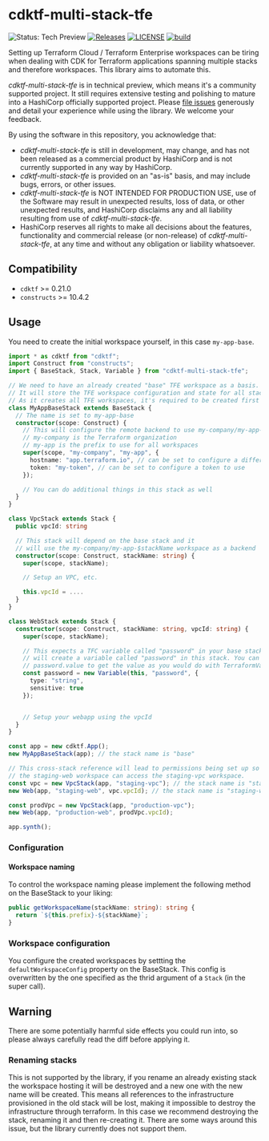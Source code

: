 # cdktf-multi-stack-tfe

![Status: Tech Preview](https://img.shields.io/badge/status-experimental-EAAA32) [![Releases](https://img.shields.io/github/release/cdktf/cdktf-multi-stack-tfe.svg)](https://github.com/cdktf/cdktf-multi-stack-tfe/releases)
[![LICENSE](https://img.shields.io/github/license/cdktf/cdktf-multi-stack-tfe.svg)](https://github.com/cdktf/cdktf-multi-stack-tfe/blob/main/LICENSE)
[![build](https://github.com/cdktf/cdktf-multi-stack-tfe/actions/workflows/build.yml/badge.svg)](https://github.com/cdktf/cdktf-multi-stack-tfe/actions/workflows/build.yml)

Setting up Terraform Cloud / Terraform Enterprise workspaces can be tiring when dealing with CDK for Terraform applications spanning multiple stacks and therefore workspaces. This library aims to automate this.

_cdktf-multi-stack-tfe_ is in technical preview, which means it's a community supported project. It still requires extensive testing and polishing to mature into a HashiCorp officially supported project. Please [file issues](https://github.com/cdktf/cdktf-multi-stack-tfe/issues/new/choose) generously and detail your experience while using the library. We welcome your feedback.

By using the software in this repository, you acknowledge that: 
* _cdktf-multi-stack-tfe_ is still in development, may change, and has not been released as a commercial product by HashiCorp and is not currently supported in any way by HashiCorp.
* _cdktf-multi-stack-tfe_ is provided on an "as-is" basis, and may include bugs, errors, or other issues.
* _cdktf-multi-stack-tfe_ is NOT INTENDED FOR PRODUCTION USE, use of the Software may result in unexpected results, loss of data, or other unexpected results, and HashiCorp disclaims any and all liability resulting from use of _cdktf-multi-stack-tfe_.
* HashiCorp reserves all rights to make all decisions about the features, functionality and commercial release (or non-release) of _cdktf-multi-stack-tfe_, at any time and without any obligation or liability whatsoever.

## Compatibility

- `cdktf` >= 0.21.0
- `constructs` >= 10.4.2

## Usage

You need to create the initial workspace yourself, in this case `my-app-base`.

```ts
import * as cdktf from "cdktf";
import Construct from "constructs";
import { BaseStack, Stack, Variable } from "cdktf-multi-stack-tfe";

// We need to have an already created "base" TFE workspace as a basis.
// It will store the TFE workspace configuration and state for all stacks.
// As it creates all TFE workspaces, it's required to be created first (and as a result will scaffold out all the required workspaces).
class MyAppBaseStack extends BaseStack {
  // The name is set to my-app-base
  constructor(scope: Construct) {
    // This will configure the remote backend to use my-company/my-app-base as a workspace
    // my-company is the Terraform organization
    // my-app is the prefix to use for all workspaces
    super(scope, "my-company", "my-app", {
      hostname: "app.terraform.io", // can be set to configure a different Terraform Cloud hostname, e.g. for privately hosted Terraform Enterprise
      token: "my-token", // can be set to configure a token to use
    });

    // You can do additional things in this stack as well
  }
}

class VpcStack extends Stack {
  public vpcId: string

  // This stack will depend on the base stack and it
  // will use the my-company/my-app-$stackName workspace as a backend
  constructor(scope: Construct, stackName: string) {
    super(scope, stackName);

    // Setup an VPC, etc.

    this.vpcId = ....
  }
}

class WebStack extends Stack {
  constructor(scope: Construct, stackName: string, vpcId: string) {
    super(scope, stackName);

    // This expects a TFC variable called "password" in your base stack and
    // will create a variable called "password" in this stack. You can use
    // password.value to get the value as you would do with TerraformVariable.
    const password = new Variable(this, "password", {
      type: "string",
      sensitive: true
    });


    // Setup your webapp using the vpcId
  }
}

const app = new cdktf.App();
new MyAppBaseStack(app); // the stack name is "base"

// This cross-stack reference will lead to permissions being set up so that
// the staging-web workspace can access the staging-vpc workspace.
const vpc = new VpcStack(app, "staging-vpc"); // the stack name is "staging-vpc"
new Web(app, "staging-web", vpc.vpcId); // the stack name is "staging-web"

const prodVpc = new VpcStack(app, "production-vpc");
new Web(app, "production-web", prodVpc.vpcId);

app.synth();
```

### Configuration

#### Workspace naming

To control the workspace naming please implement the following method on the BaseStack to your liking:

```ts
public getWorkspaceName(stackName: string): string {
  return `${this.prefix}-${stackName}`;
}
```

### Workspace configuration

You configure the created workspaces by settting the `defaultWorkspaceConfig` property on the BaseStack.
This config is overwritten by the one specified as the thrid argument of a `Stack` (in the super call).

## Warning

There are some potentially harmful side effects you could run into, so please always carefully read the diff before applying it.

### Renaming stacks

This is not supported by the library, if you rename an already existing stack the workspace hosting it will be destroyed and a new one with the new name will be created. This means all references to the infrastructure provisioned in the old stack will be lost, making it impossible to destroy the infrastructure through terraform. In this case we recommend destroying the stack, renaming it and then re-creating it.
There are some ways around this issue, but the library currently does not support them.
